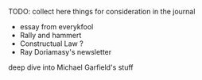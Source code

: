 TODO: collect here things for consideration in the journal

- essay from everykfool
- Rally and hammert
- Constructual Law ? 
- Ray Doriamasy's newsletter 


deep dive into Michael Garfield's stuff 
